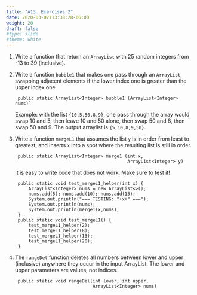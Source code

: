 ```yaml
---
title: "A13. Exercises 2"
date: 2020-03-02T13:38:28-06:00
weight: 20
draft: false
#type: slide
#theme: white
---
```


1. Write a function that return an `ArrayList` with 25 random integers
   from -13 to 39 (inclusive).
   
2. Write a function `bubble1` that makes one pass through an
   `ArrayList`, swapping adjacent elements if the lower index one is
   greater than the upper index one.

        public static ArrayList<Integer> bubble1 (ArrayList<Integer> nums)`

    Example: with the list `{10,5,50,8,9}`, one pass through the array
    would swap 10 and 5, then leave 10 and 50 alone, then swap 50 and
    8, then swap 50 and 9. The output arraylist is `{5,10,8,9,50}`.
    
        
3. Write a function `mergeL1` that assumes the list `y` is in order
   from least to greatest, 
   and inserts `x` into a spot where the resulting list is still in order.

        public static ArrayList<Integer> merge1 (int x,
                                                 ArrayList<Integer> y)
    

    It is easy to write code that does not work. Make sure to test it!
    
        public static void test_mergeL1_helper(int x) {
            ArrayList<Integer> nums = new ArrayList<>();
            nums.add(5); nums.add(10); nums.add(15);
            System.out.println("=== TESTING: "+x+" ===");
            System.out.println(nums);
            System.out.println(merge1(x,nums);
        }
        public static void test_mergeL1() {
            test_mergeL1_helper(2);
            test_mergeL1_helper(8);
            test_mergeL1_helper(13);
            test_mergeL1_helper(20);
        }

4. The `rangeDel` function deletes all numbers between lower and upper
   (inclusive) anywhere they occur in the input ArrayList. The lower
   and upper parameters are values, not indices.
   
        public static void rangeDel(int lower, int upper,
                                    ArrayList<Integer> nums)

    
